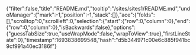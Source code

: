 {"filter":false,"title":"README.md","tooltip":"/sites/sites1/README.md","undoManager":{"mark":-1,"position":-1,"stack":[]},"ace":{"folds":[],"scrolltop":0,"scrollleft":0,"selection":{"start":{"row":0,"column":0},"end":{"row":0,"column":0},"isBackwards":false},"options":{"guessTabSize":true,"useWrapMode":false,"wrapToView":true},"firstLineState":0},"timestamp":1693838699548,"hash":"d5b344971c00e6c885f941bc9cf991a40ec3186f"}